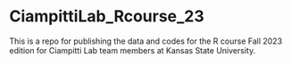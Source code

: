 # CiampittiLab_Rcourse_23
This is a repo for publishing the data and codes for the R course Fall 2023 edition for Ciampitti Lab team members at Kansas State University. 
